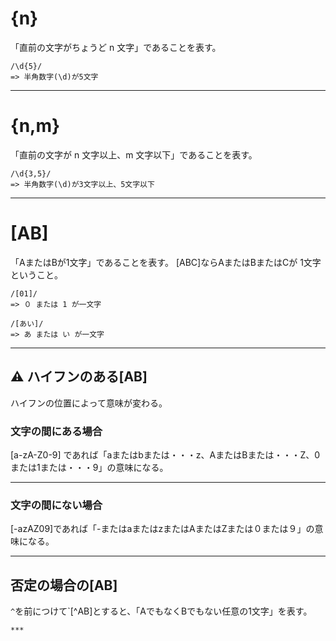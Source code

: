 # {n}
「直前の文字がちょうど n 文字」であることを表す。
~~~
/\d{5}/
=> 半角数字(\d)が5文字
~~~
***

# {n,m}
「直前の文字が n 文字以上、m 文字以下」であることを表す。 
~~~
/\d{3,5}/
=> 半角数字(\d)が3文字以上、5文字以下
~~~
***

# [AB]
「AまたはBが1文字」であることを表す。
[ABC]ならAまたはBまたはCが 1文字ということ。
~~~
/[01]/
=> ０ または 1 が一文字

/[あい]/
=> あ または い が一文字
~~~
***

## ⚠️ ハイフンのある[AB]
ハイフンの位置によって意味が変わる。

### 文字の間にある場合
[a-zA-Z0-9] であれば「aまたはbまたは・・・z、AまたはBまたは・・・Z、0または1または・・・9」の意味になる。
***

### 文字の間にない場合
[-azAZ09]であれば「-またはaまたはzまたはAまたはZまたは０または９」の意味になる。
***

## 否定の場合の[AB]
`^`を前につけて`[^AB]とすると、「AでもなくBでもない任意の1文字」を表す。
~~~
***

